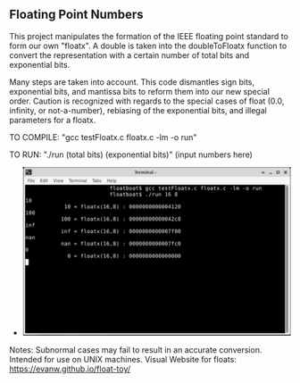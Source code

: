 ## Floating Point Numbers

This project manipulates the formation of the IEEE floating point standard to form our own "floatx".
A double is taken into the doubleToFloatx function to convert the representation with a certain number of total bits and exponential bits.

Many steps are taken into account. This code dismantles sign bits, exponential bits, and mantissa bits to reform them into our new special order. Caution is recognized with regards to the special cases of float (0.0, infinity, or not-a-number), rebiasing of the exponential bits, and illegal parameters for a floatx. 

TO COMPILE: 
"gcc testFloatx.c floatx.c -lm -o run"

TO RUN:
"./run (total bits) (exponential bits)" 
      (input numbers here)
      
* ![Instruction](example.png)


Notes: Subnormal cases may fail to result in an accurate conversion.
       Intended for use on UNIX machines.
       Visual Website for floats: https://evanw.github.io/float-toy/


